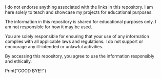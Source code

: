 I do not endorse anything associated with the links in this repository. I am here solely to teach and showcase my projects for educational purposes.

The information in this repository is shared for educational purposes only. I am not responsible for how it may be used.

You are solely responsible for ensuring that your use of any information complies with all applicable laws and regulations. I do not support or encourage any ill-intended or unlawful activities.

By accessing this repository, you agree to use the information responsibly and ethically.

Print("GOOD BYE!!")
